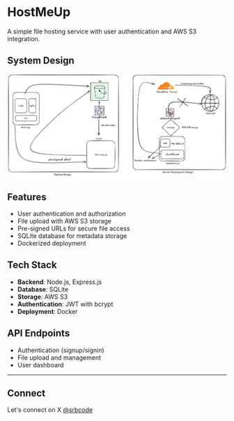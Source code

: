 # HostMeUp

A simple file hosting service with user authentication and AWS S3 integration.

## System Design

![System Design](docs/system_design.png)

## Features

- User authentication and authorization
- File upload with AWS S3 storage
- Pre-signed URLs for secure file access
- SQLite database for metadata storage
- Dockerized deployment

## Tech Stack

- **Backend**: Node.js, Express.js
- **Database**: SQLite
- **Storage**: AWS S3
- **Authentication**: JWT with bcrypt
- **Deployment**: Docker

## API Endpoints

- Authentication (signup/signin)
- File upload and management
- User dashboard

---

## Connect

Let's connect on X [@srbcode](https://x.com/srbcode)
